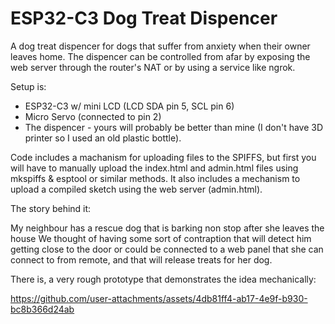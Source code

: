 # ESP32-C3 Dog Treat Dispencer

A dog treat dispencer for dogs that suffer from anxiety when their owner leaves home.
The dispencer can be controlled from afar by exposing the web server through the router's NAT or by using a service like ngrok.

Setup is:

* ESP32-C3 w/ mini LCD (LCD SDA pin 5, SCL pin 6)
* Micro Servo (connected to pin 2)
* The dispencer - yours will probably be better than mine (I don't have 3D printer so I used an old plastic bottle).

Code includes a machanism for uploading files to the SPIFFS, but first you will have to manually upload the index.html and admin.html files using mkspiffs & esptool or similar methods.
It also includes a mechanism to upload a compiled sketch using the web server (admin.html).

The story behind it:

My neighbour has a rescue dog that is barking non stop after she leaves the house
We thought of having some sort of contraption that will detect him getting close to the door or could be connected to a web panel that she can connect to from remote, and that will release treats for her dog.


There is, a very rough prototype that demonstrates the idea mechanically:



https://github.com/user-attachments/assets/4db81ff4-ab17-4e9f-b930-bc8b366d24ab

